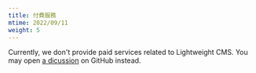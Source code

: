 ```yaml
---
title: 付費服務
mtime: 2022/09/11
weight: 5
---
```


Currently, we don't provide paid services related to Lightweight CMS. You may open [a dicussion](https://github.com/cwchentw/lightweight-cms/discussions) on GitHub instead.
